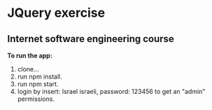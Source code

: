 # JQuery exercise
## Internet software engineering course

**To run the app:**
1. clone...
2. run npm install.
3. run npm start.
4. login by insert: Israel israeli, password: 123456 to get an "admin" permissions.
